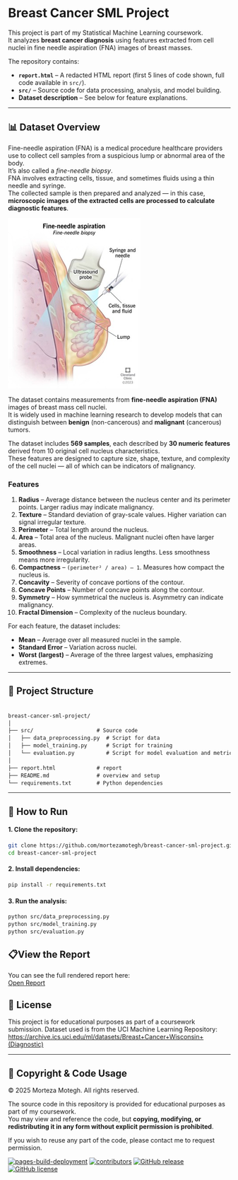 # Breast Cancer SML Project

This project is part of my Statistical Machine Learning coursework.  
It analyzes **breast cancer diagnosis** using features extracted from cell nuclei in fine needle aspiration (FNA) images of breast masses.

The repository contains:
- **`report.html`** – A redacted HTML report (first 5 lines of code shown, full code available in `src/`).
- **`src/`** – Source code for data processing, analysis, and model building.
- **Dataset description** – See below for feature explanations.

---

## 📊 Dataset Overview

Fine-needle aspiration (FNA) is a medical procedure healthcare providers use to collect cell samples from a suspicious lump or abnormal area of the body.  
It’s also called a *fine-needle biopsy*.  
FNA involves extracting cells, tissue, and sometimes fluids using a thin needle and syringe.  
The collected sample is then prepared and analyzed — in this case, **microscopic images of the extracted cells are processed to calculate diagnostic features**.

![Fine Needle Aspiration](images/fna.jpg)

The dataset contains measurements from **fine-needle aspiration (FNA)** images of breast mass cell nuclei.  
It is widely used in machine learning research to develop models that can distinguish between **benign** (non-cancerous) and **malignant** (cancerous) tumors.  

The dataset includes **569 samples**, each described by **30 numeric features** derived from 10 original cell nucleus characteristics.  
These features are designed to capture size, shape, texture, and complexity of the cell nuclei — all of which can be indicators of malignancy.



### Features

1. **Radius** – Average distance between the nucleus center and its perimeter points. Larger radius may indicate malignancy.
2. **Texture** – Standard deviation of gray-scale values. Higher variation can signal irregular texture.
3. **Perimeter** – Total length around the nucleus.
4. **Area** – Total area of the nucleus. Malignant nuclei often have larger areas.
5. **Smoothness** – Local variation in radius lengths. Less smoothness means more irregularity.
6. **Compactness** – `(perimeter² / area) – 1`. Measures how compact the nucleus is.
7. **Concavity** – Severity of concave portions of the contour.
8. **Concave Points** – Number of concave points along the contour.
9. **Symmetry** – How symmetrical the nucleus is. Asymmetry can indicate malignancy.
10. **Fractal Dimension** – Complexity of the nucleus boundary.

For each feature, the dataset includes:
- **Mean** – Average over all measured nuclei in the sample.
- **Standard Error** – Variation across nuclei.
- **Worst (largest)** – Average of the three largest values, emphasizing extremes.

---

## 📂 Project Structure

```markdown

breast-cancer-sml-project/
│
├── src/                    # Source code 
│   ├── data_preprocessing.py  # Script for data 
│   ├── model_training.py      # Script for training
│   └── evaluation.py          # Script for model evaluation and metrics
│
├── report.html             # report 
├── README.md               # overview and setup
└── requirements.txt        # Python dependencies 

```
---

## 🚀 How to Run


#### 1. Clone the repository:

   ```bash
   git clone https://github.com/mortezamotegh/breast-cancer-sml-project.git
   cd breast-cancer-sml-project
   ```


#### 2. Install dependencies:
   ```bash
   pip install -r requirements.txt
   ```

#### 3. Run the analysis:
   ``` bash
  python src/data_preprocessing.py
  python src/model_training.py
  python src/evaluation.py
   ```

## 📋View the Report

You can see the full rendered report here:  
[Open Report](https://mortezamotegh.github.io/breast-cancer-sml-project/report.html)


## 📜 License
This project is for educational purposes as part of a coursework submission.
Dataset used is from the UCI Machine Learning Repository:
https://archive.ics.uci.edu/ml/datasets/Breast+Cancer+Wisconsin+(Diagnostic)

---

## 📌 Copyright & Code Usage

© 2025 Morteza Motegh. All rights reserved.  

The source code in this repository is provided for educational purposes as part of my coursework.  
You may view and reference the code, but **copying, modifying, or redistributing it in any form without explicit permission is prohibited**.  

If you wish to reuse any part of the code, please contact me to request permission.


[![pages-build-deployment](https://github.com/mortezamotegh/breast-cancer-sml-project/actions/workflows/pages/pages-build-deployment/badge.svg)](https://github.com/mortezamotegh/breast-cancer-sml-project/actions/workflows/pages/pages-build-deployment)
[![contributors](https://img.shields.io/github/contributors/mortezamotegh/breast-cancer-sml-project.svg)](https://github.com/mortezamotegh/breast-cancer-sml-project/graphs/contributors)
[![GitHub release](https://img.shields.io/github/v/release/mortezamotegh/breast-cancer-sml-project.svg)](https://GitHub.com/mortezamotegh/breast-cancer-sml-project/releases/)
[![GitHub license](https://img.shields.io/github/license/mortezamotegh/breast-cancer-sml-project.svg)](https://github.com/mortezamotegh/breast-cancer-sml-project/blob/main/LICENSE)




